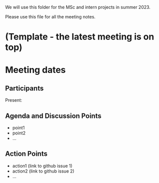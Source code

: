 We will use this folder for the MSc and intern projects in summer 2023.

Please use this file for all the meeting notes. 

# (Template - the latest meeting is on top)

# Meeting dates

## Participants

Present:

## Agenda and Discussion Points

- point1
- point2
- ...

## Action Points

- action1 (link to github issue 1)
- action2 (link to github issue 2)
- ...
